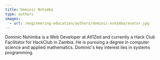 ```yaml
---
title: Dominic Nshimba
type: authors
images:
  - url: /engineering-education/authors/dominic-nshimba/avatar.jpg 
---
```

Dominic Nshimba is a Web Developer at All1Zed and currently a Hack Club Facilitator for HackClub in Zambia. He is pursuing a degree in computer science and applied mathematics. Dominic's key interest lies in systems programming.
